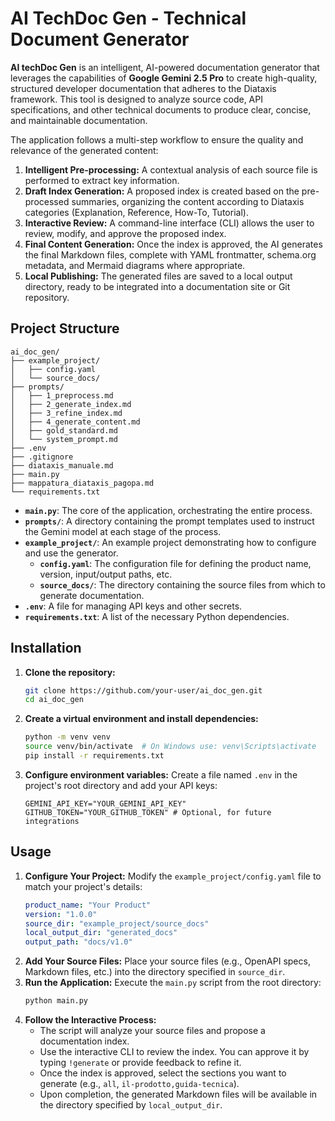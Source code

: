 # AI TechDoc Gen - Technical Document Generator

**AI techDoc Gen** is an intelligent, AI-powered documentation generator that leverages the capabilities of **Google Gemini 2.5 Pro** to create high-quality, structured developer documentation that adheres to the Diataxis framework. This tool is designed to analyze source code, API specifications, and other technical documents to produce clear, concise, and maintainable documentation.

The application follows a multi-step workflow to ensure the quality and relevance of the generated content:

1.  **Intelligent Pre-processing:** A contextual analysis of each source file is performed to extract key information.
2.  **Draft Index Generation:** A proposed index is created based on the pre-processed summaries, organizing the content according to Diataxis categories (Explanation, Reference, How-To, Tutorial).
3.  **Interactive Review:** A command-line interface (CLI) allows the user to review, modify, and approve the proposed index.
4.  **Final Content Generation:** Once the index is approved, the AI generates the final Markdown files, complete with YAML frontmatter, schema.org metadata, and Mermaid diagrams where appropriate.
5.  **Local Publishing:** The generated files are saved to a local output directory, ready to be integrated into a documentation site or Git repository.

## Project Structure

```
ai_doc_gen/
├── example_project/
│   ├── config.yaml
│   └── source_docs/
├── prompts/
│   ├── 1_preprocess.md
│   ├── 2_generate_index.md
│   ├── 3_refine_index.md
│   ├── 4_generate_content.md
│   ├── gold_standard.md
│   └── system_prompt.md
├── .env
├── .gitignore
├── diataxis_manuale.md
├── main.py
├── mappatura_diataxis_pagopa.md
└── requirements.txt
```

  * **`main.py`**: The core of the application, orchestrating the entire process.
  * **`prompts/`**: A directory containing the prompt templates used to instruct the Gemini model at each stage of the process.
  * **`example_project/`**: An example project demonstrating how to configure and use the generator.
      * **`config.yaml`**: The configuration file for defining the product name, version, input/output paths, etc.
      * **`source_docs/`**: The directory containing the source files from which to generate documentation.
  * **`.env`**: A file for managing API keys and other secrets.
  * **`requirements.txt`**: A list of the necessary Python dependencies.

## Installation

1.  **Clone the repository:**
    ```bash
    git clone https://github.com/your-user/ai_doc_gen.git
    cd ai_doc_gen
    ```
2.  **Create a virtual environment and install dependencies:**
    ```bash
    python -m venv venv
    source venv/bin/activate  # On Windows use: venv\Scripts\activate
    pip install -r requirements.txt
    ```
3.  **Configure environment variables:**
    Create a file named `.env` in the project's root directory and add your API keys:
    ```
    GEMINI_API_KEY="YOUR_GEMINI_API_KEY"
    GITHUB_TOKEN="YOUR_GITHUB_TOKEN" # Optional, for future integrations
    ```

## Usage

1.  **Configure Your Project:**
    Modify the `example_project/config.yaml` file to match your project's details:
    ```yaml
    product_name: "Your Product"
    version: "1.0.0"
    source_dir: "example_project/source_docs"
    local_output_dir: "generated_docs"
    output_path: "docs/v1.0"
    ```
2.  **Add Your Source Files:**
    Place your source files (e.g., OpenAPI specs, Markdown files, etc.) into the directory specified in `source_dir`.
3.  **Run the Application:**
    Execute the `main.py` script from the root directory:
    ```bash
    python main.py
    ```
4.  **Follow the Interactive Process:**
      * The script will analyze your source files and propose a documentation index.
      * Use the interactive CLI to review the index. You can approve it by typing `!generate` or provide feedback to refine it.
      * Once the index is approved, select the sections you want to generate (e.g., `all`, `il-prodotto,guida-tecnica`).
      * Upon completion, the generated Markdown files will be available in the directory specified by `local_output_dir`.